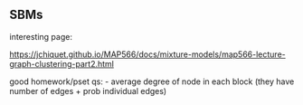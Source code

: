 
## SBMs

interesting page:

<https://jchiquet.github.io/MAP566/docs/mixture-models/map566-lecture-graph-clustering-part2.html>

good homework/pset qs:
    - average degree of node in each block
        (they have number of edges + prob individual edges)
